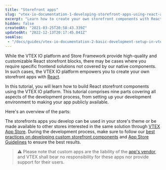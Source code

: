 ```yaml
---
title: "Storefront apps"
slug: "vtex-io-documentation-1-developing-storefront-apps-using-react-and-vtex-io"
excerpt: "Learn how to create your own storefront components with React and VTEX IO."
hidden: false
createdAt: "2021-03-25T20:58:43.339Z"
updatedAt: "2022-12-13T20:17:45.041Z"
seeAlso:
 - "/docs/guides/vtex-io-documentation-2-basic-development-setup-in-vtex-io"
---
```


While the VTEX IO platform and Store Framework provide high-quality and customizable React storefront blocks, there may be cases where you require specific frontend solutions not covered by our native components. In such cases, the VTEX IO platform empowers you to create your own storefront apps with [React](https://reactjs.org/). 

In this tutorial, you will learn how to build React storefront components using the VTEX IO platform. This tutorial comprises nine parts covering all aspects of the development process, from setting up your development environment to making your app publicly available. 

Here's an overview of the parts:

<WhatsNextCard
title="Part 1. Setting up your development environment"
description="Learn how to set up your development environment to build storefront components with VTEX IO."
linkTo="https://developers.vtex.com/docs/guides/vtex-io-documentation-2-basic-development-setup-in-vtex-io"
linkTitle="See more"
/>

<WhatsNextCard
title="Part 2. Creating the new app"
description="Learn how to create a new app on the VTEX IO platform, which will serve as the foundation of your storefront component."
linkTo="https://developers.vtex.com/docs/guides/vtex-io-documentation-3-creating-the-new-app"
linkTitle="See more"
/>

<WhatsNextCard
title="Part 3. Declaring a theme block"
description="Learn how to declare a theme block, which is a reusable piece of code that defines the structure of your storefront component."
linkTo="https://developers.vtex.com/docs/guides/vtex-io-documentation-4-declaring-a-theme-block"
linkTitle="See more"
/>

<WhatsNextCard
title="Part 4. Defining styles"
description=" Learn how to define styles for your storefront components, including how to export CSS handles for further customization."
linkTo="https://developers.vtex.com/docs/guides/vtex-io-documentation-5-defining-styles"
linkTitle="See more"
/>

<WhatsNextCard
title="Part 5. Structuring documentation"
description="Learn how to structure documentation for your storefront component, making it easier for other developers to use and understand."
linkTo="https://developers.vtex.com/docs/guides/vtex-io-documentation-6-structuring-documentation"
linkTitle="See more"
/>

<WhatsNextCard
title="Part 6. Consuming data"
description="Learn how to consume data from different sources and integrate it into your storefront components,"
linkTo="https://developers.vtex.com/docs/guides/vtex-io-documentation-7-consuming-data"
linkTitle="See more"
/>

<WhatsNextCard
title="Part 7. Translating the component"
description="Learn how to translate your storefront components into different languages, making them accessible to a broader audience."
linkTo="https://developers.vtex.com/docs/guides/vtex-io-documentation-8-translating-the-component"
linkTitle="See more"
/>

<WhatsNextCard
title="Part 8. Improving performance with caching"
description="Learn how to use caching to improve the performance of your storefront components, ensuring that they load quickly and provide a seamless shopping experience."
linkTo="https://developers.vtex.com/docs/guides/vtex-io-documentation-9-improving-performance-with-caching"
linkTitle="See more"
/>

<WhatsNextCard
title="Part 9. Making your app publicly available"
description="Learn how to make your app available to other users, either by publishing it for scoped usage or by submitting it to the VTEX App Store."
linkTo="https://developers.vtex.com/docs/guides/vtex-io-documentation-10-making-your-app-publicly-available"
linkTitle="See more"
/>

The storefronts apps you develop can be used in your store's theme or be made available to other stores interested in the same solution through [VTEX App Store](https://apps.vtex.com/). During the development process, make sure to follow our [best practices on developing custom storefront components](https://developers.vtex.com/docs/guides/vtex-io-documentation-developing-custom-storefront-components) and [App Store Guidelines](https://developers.vtex.com/docs/guides/vtex-io-documentation-homologation-requirements-for-vtex-app-store) to ensure the best results.

> ⚠️ Please note that custom apps are the liability of the [app's vendor](https://developers.vtex.com/docs/guides/vtex-io-documentation-manifest#vendor), and VTEX shall bear no responsibility for these apps nor provide support for their users.
